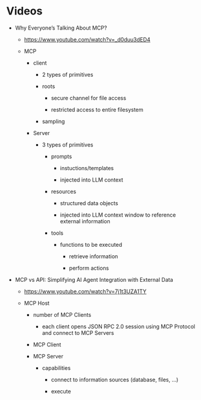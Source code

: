 # Videos


*   Why Everyone’s Talking About MCP?

    *   https://www.youtube.com/watch?v=_d0duu3dED4

    *   MCP

        *   client

            *   2 types of primitives

            *   roots

                *   secure channel for file access

                *   restricted access to entire filesystem

            *   sampling

        *   Server

            *   3 types of primitives

                *   prompts

                    *   instuctions/templates

                    *   injected into LLM context

                *   resources

                    *   structured data objects

                    *   injected into LLM context window to reference external information

                *   tools

                    *   functions to be executed   

                        *   retrieve information

                        *   perform actions


*   MCP vs API: Simplifying AI Agent Integration with External Data

    *   https://www.youtube.com/watch?v=7j1t3UZA1TY

    *   MCP Host

        *   number of MCP Clients

            *   each client opens JSON RPC 2.0 session using MCP Protocol and connect to MCP Servers

        *   MCP Client

        *   MCP Server

            *   capabilities

                *   connect to information sources (database, files, ...)

                *   execute 
